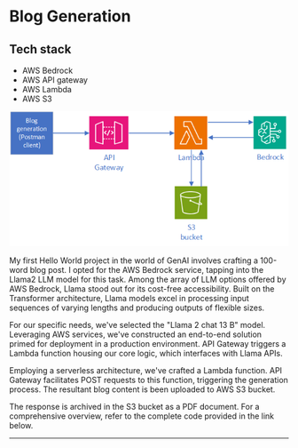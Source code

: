 # Blog Generation

## Tech stack

* AWS Bedrock
* AWS API gateway
* AWS Lambda
* AWS S3

![Block diagram of app.](../assets/blog/blog_e2e.png)

My first Hello World project in the world of GenAI involves crafting a 100-word blog post. I opted for the AWS Bedrock service, tapping into the Llama2 LLM model for this task. Among the array of LLM options offered by AWS Bedrock, Llama stood out for its cost-free accessibility. Built on the Transformer architecture, Llama models excel in processing input sequences of varying lengths and producing outputs of flexible sizes.

For our specific needs, we've selected the "Llama 2 chat 13 B" model. Leveraging AWS services, we've constructed an end-to-end solution primed for deployment in a production environment. API Gateway triggers a Lambda function housing our core logic, which interfaces with Llama APIs.

Employing a serverless architecture, we've crafted a Lambda function. API Gateway facilitates POST requests to this function, triggering the generation process. The resultant blog content is been uploaded to AWS S3 bucket.


The response is archived in the S3 bucket as a PDF document. For a comprehensive overview, refer to the complete code provided in the link below.

---